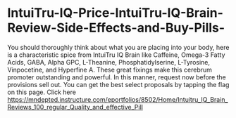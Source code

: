 # IntuiTru-IQ-Price-IntuiTru-IQ-Brain-Review-Side-Effects-and-Buy-Pills-
You should thoroughly think about what you are placing into your body, here is a characteristic spice from IntuiTru IQ Brain like Caffeine, Omega-3 Fatty Acids, GABA, Alpha GPC, L-Theanine, Phosphatidylserine, L-Tyrosine, Vinpocetine, and Hyperfine A. These great fixings make this cerebrum promoter outstanding and powerful. In this manner, request now before the provisions sell out. You can get the best select proposals by tapping the flag on this page. Click here https://mndepted.instructure.com/eportfolios/8502/Home/Intuitru_IQ_Brain_Reviews_100_regular_Quality_and_effective_Pill
